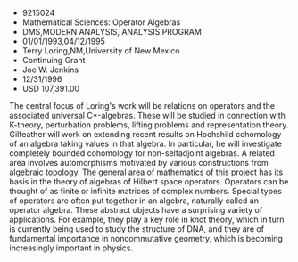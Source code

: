 
* 9215024
* Mathematical Sciences: Operator Algebras
* DMS,MODERN ANALYSIS, ANALYSIS PROGRAM
* 01/01/1993,04/12/1995
* Terry Loring,NM,University of New Mexico
* Continuing Grant
* Joe W. Jenkins
* 12/31/1996
* USD 107,391.00

The central focus of Loring's work will be relations on operators and the
associated universal C*-algebras. These will be studied in connection with
K-theory, perturbation problems, lifting problems and representation theory.
Gilfeather will work on extending recent results on Hochshild cohomology of an
algebra taking values in that algebra. In particular, he will investigate
completely bounded cohomology for non-selfadjoint algebras. A related area
involves automorphisms motivated by various constructions from algebraic
topology. The general area of mathematics of this project has its basis in the
theory of algebras of Hilbert space operators. Operators can be thought of as
finite or infinite matrices of complex numbers. Special types of operators are
often put together in an algebra, naturally called an operator algebra. These
abstract objects have a surprising variety of applications. For example, they
play a key role in knot theory, which in turn is currently being used to study
the structure of DNA, and they are of fundamental importance in noncommutative
geometry, which is becoming increasingly important in physics.
